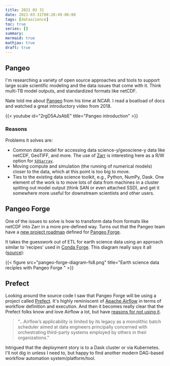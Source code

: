 ```yaml
--- 
title: 2021 03 31
date: 2021-03-31T08:28:49-06:00
tags: [datascience]
toc: true
series: []
summary: 
mermaid: true
mathjax: true
draft: true
---
```


## Pangeo

I'm researching a variety of open source approaches and tools to support large scale scientific modeling and the data issues that come with it.
Think multi-TB model outputs, and standardized formats like netCDF.

Nate told me about [Pangeo](https://pangeo.io/#what-is-pangeo) from his time at NCAR.
I read a boatload of docs and watched a great introductory video from 2018.

{{< youtube id="2rgD5AJsAbE" title="Pangeo introduction" >}}

### Reasons

Problems it solves are:

- Common data model for accessing data science-y/geosciene-y data like netCDF, GeoTIFF, and more.
  The use of [Zarr](https://zarr.readthedocs.io/en/stable/#) is interesting here as a R/W option for [`$X$array`](http://xarray.pydata.org/en/stable/).
- Moving compute and simulation (the running of numerical models) closer to the data, which at this point is too big to move.
- Ties to the existing data science toolkit, e.g., Python, NumPy, Dask.
One element of the work is to move lots of data from machines in a cluster spitting out model output (think SAN or even attached SSD), and get it somewhere more useful for downstream scientists and other users.


## Pangeo Forge

One of the issues to solve is how to transform data from formats like netCDF into Zarr in a more pre-defined way.
Turns out that the Pangeo team have a [new project roadmap](https://medium.com/pangeo/pangeo-2-0-2bedf099582d) defined for [Pangeo Forge](https://pangeo-forge.readthedocs.io/en/latest/).

It takes the guesswork out of ETL for earth science data using an approach similar to 'recipes' used in [Conda Forge](https://conda-forge.org).
This diagram really says it all ([source](https://github.com/pangeo-forge/roadmap/blob/master/pangeo-forge-diagram.png)):

{{< figure src="pangeo-forge-diagram-fs8.png" title="Earth science data reciples with Pangeo Forge " >}}

## Prefect

Looking around the source code I saw that Pangeo Forge will be using a project called [Prefect](https://www.prefect.io/core).
It's highly reminiscent of [Apache Airflow](https://airflow.apache.org) in terms of workflow definition and execution.
And then it becomes really clear that the Prefect folks know and love Airflow a lot, but have [reasons for not using it](https://medium.com/the-prefect-blog/why-not-airflow-4cfa423299c4).

> "...Airflow’s applicability is limited by its legacy as a monolithic batch scheduler aimed at data engineers principally concerned with orchestrating third-party systems employed by others in their organizations."

Intrigued that the deployment story is to a Dask cluster or via Kubernetes.
I'll not dig in unless I need to, but happy to find another modern DAG-based workflow automation system/platform/tool.
